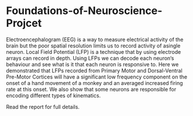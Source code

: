 # Foundations-of-Neuroscience-Projcet

Electroencephalogram (EEG) is a way to measure electrical activity of
the brain but the poor spatial resolution limits us to record activity of asingle
neuron. Local Field Potential (LFP) is a technique that by using
electrode arrays can record in depth. Using LFPs we can decode each
neuron‘s behaviour and see what is it that each neuron is responsive
to. Here we demonstrated that LFPs recorded from Primary Motor
and Dorsal-Ventral Pre-Motor Cortices will have a significant low
frequency component on the onset of a hand movement of a monkey
and an averaged increased firing rate at this onset. We also show
that some neurons are responsible for encoding different types of
kinematics.

Read the report for full details.
